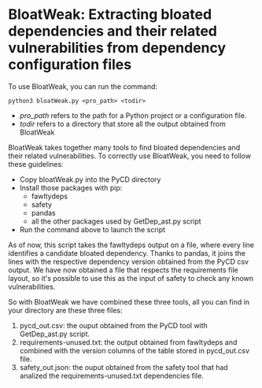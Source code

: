 # BloatWeak: Extracting bloated dependencies and their related vulnerabilities from dependency configuration  files
To use BloatWeak, you can run the command:
```
python3 bloatWeak.py <pro_path> <todir>
```
- *pro_path* refers to the path for a Python project or a configuration file.
- *todir* refers to a directory that store all the output obtained from BloatWeak

BloatWeak takes together many tools to find bloated dependencies and their related vulnerabilities. To correctly use BloatWeak, you need to follow these guidelines:

- Copy bloatWeak.py into the PyCD directory
- Install those packages with pip:
	- fawltydeps
	- safety
	- pandas
	- all the other packages used by GetDep_ast.py script
- Run the command above to launch the script

As of now, this script takes the fawltydeps output on a file, where every line identifies a candidate bloated dependency. Thanks to pandas, it joins the lines with the respective dependency version obtained from the PyCD csv output. We have now obtained a file that respects the requirements file layout, so it's possible to use this as the input of safety to check any known vulnerabilities. 

So with BloatWeak we have combined these three tools, all you can find in your directory are these three files:
1. pycd_out.csv: the ouput obtained from the PyCD tool with GetDep_ast.py script.
2. requirements-unused.txt: the output obtained from fawltydeps and combined with the version columns of the table stored in pycd_out.csv file.
3. safety_out.json: the ouput obtained from the safety tool that had analized the requirements-unused.txt dependencies file.
